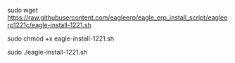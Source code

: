 sudo wget https://raw.githubusercontent.com/eagleerp/eagle_erp_install_script/eagleerp1221c/eagle-install-1221.sh

sudo chmod +x eagle-install-1221.sh

sudo ./eagle-install-1221.sh

